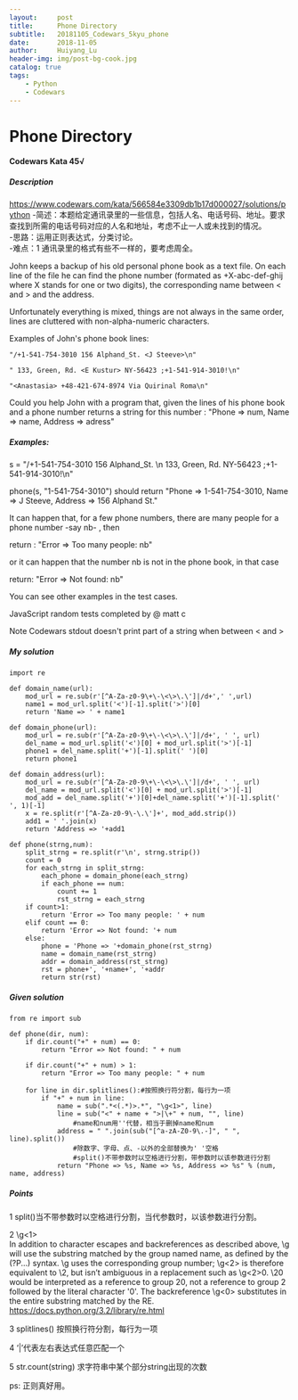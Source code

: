 ```yaml
---
layout:     post
title:      Phone Directory
subtitle:   20181105_Codewars_5kyu_phone
date:       2018-11-05
author:     Huiyang_Lu
header-img: img/post-bg-cook.jpg
catalog: true
tags:
    - Python
    - Codewars
---
```

# Phone Directory
#### Codewars Kata 45√
##### Description
https://www.codewars.com/kata/566584e3309db1b17d000027/solutions/python
-简述：本题给定通讯录里的一些信息，包括人名、电话号码、地址。要求查找到所需的电话号码对应的人名和地址，考虑不止一人或未找到的情况。  
-思路：运用正则表达式，分类讨论。  
-难点：1 通讯录里的格式有些不一样的，要考虑周全。  
  
John keeps a backup of his old personal phone book as a text file. On each line of the file he can find the phone number (formated as +X-abc-def-ghij where X stands for one or two digits), the corresponding name between < and > and the address.

Unfortunately everything is mixed, things are not always in the same order, lines are cluttered with non-alpha-numeric characters.

Examples of John's phone book lines:

    "/+1-541-754-3010 156 Alphand_St. <J Steeve>\n"

    " 133, Green, Rd. <E Kustur> NY-56423 ;+1-541-914-3010!\n"

    "<Anastasia> +48-421-674-8974 Via Quirinal Roma\n"

Could you help John with a program that, given the lines of his phone book and a phone number returns a string for this number : "Phone => num, Name => name, Address => adress"

##### Examples:

s = "/+1-541-754-3010 156 Alphand_St. <J Steeve>\n 133, Green, Rd. <E Kustur> NY-56423 ;+1-541-914-3010!\n"

phone(s, "1-541-754-3010") should return "Phone => 1-541-754-3010, Name => J Steeve, Address => 156 Alphand St."

It can happen that, for a few phone numbers, there are many people for a phone number -say nb- , then

return : "Error => Too many people: nb"

or it can happen that the number nb is not in the phone book, in that case

return: "Error => Not found: nb"

You can see other examples in the test cases.

JavaScript random tests completed by @ matt c

Note
Codewars stdout doesn't print part of a string when between < and >

  
##### My solution
    import re

    def domain_name(url):
        mod_url = re.sub(r'[^A-Za-z0-9\+\-\<\>\.\']|/d+',' ',url)
        name1 = mod_url.split('<')[-1].split('>')[0]
        return 'Name => ' + name1

    def domain_phone(url):
        mod_url = re.sub(r'[^A-Za-z0-9\+\-\<\>\.\']|/d+', ' ', url)
        del_name = mod_url.split('<')[0] + mod_url.split('>')[-1]
        phone1 = del_name.split('+')[-1].split(' ')[0]
        return phone1

    def domain_address(url):
        mod_url = re.sub(r'[^A-Za-z0-9\+\-\<\>\.\']|/d+', ' ', url)
        del_name = mod_url.split('<')[0] + mod_url.split('>')[-1]
        mod_add = del_name.split('+')[0]+del_name.split('+')[-1].split(' ', 1)[-1]
        x = re.split(r'[^A-Za-z0-9\-\.\']+', mod_add.strip())
        add1 = ' '.join(x)
        return 'Address => '+add1

    def phone(strng,num):
        split_strng = re.split(r'\n', strng.strip())
        count = 0
        for each_strng in split_strng:
            each_phone = domain_phone(each_strng)
            if each_phone == num:
                count += 1
                rst_strng = each_strng
        if count>1:
            return 'Error => Too many people: ' + num
        elif count == 0:
            return 'Error => Not found: '+ num
        else:
            phone = 'Phone => '+domain_phone(rst_strng)
            name = domain_name(rst_strng)
            addr = domain_address(rst_strng)
            rst = phone+', '+name+', '+addr
            return str(rst)


##### Given solution
    from re import sub

    def phone(dir, num):
        if dir.count("+" + num) == 0:
            return "Error => Not found: " + num
        
        if dir.count("+" + num) > 1:
            return "Error => Too many people: " + num
        
        for line in dir.splitlines():#按照换行符分割，每行为一项
            if "+" + num in line:
                name = sub(".*<(.*)>.*", "\g<1>", line)
                line = sub("<" + name + ">|\+" + num, "", line)
                    #name和num用''代替，相当于删掉name和num
                address = " ".join(sub("[^a-zA-Z0-9\.-]", " ", line).split())
                    #除数字、字母、点、-以外的全部替换为' '空格
                    #split()不带参数时以空格进行分割，带参数时以该参数进行分割
                return "Phone => %s, Name => %s, Address => %s" % (num, name, address)

##### Points  
1 split()当不带参数时以空格进行分割，当代参数时，以该参数进行分割。  
  
2 \g<1>  
In addition to character escapes and backreferences as described above, \g<name> will use the substring matched by the group named name, as defined by the (?P<name>...) syntax. \g<number> uses the corresponding group number; \g<2> is therefore equivalent to \2, but isn’t ambiguous in a replacement such as \g<2>0. \20 would be interpreted as a reference to group 20, not a reference to group 2 followed by the literal character '0'. The backreference \g<0> substitutes in the entire substring matched by the RE.
https://docs.python.org/3.2/library/re.html
  
3 splitlines() 按照换行符分割，每行为一项
  
4 ‘|’代表左右表达式任意匹配一个
  
5 str.count(string) 求字符串中某个部分string出现的次数
  
ps: 正则真好用。
